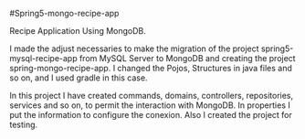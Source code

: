 #Spring5-mongo-recipe-app

Recipe Application Using MongoDB.


I made the adjust necessaries to make the migration of the project spring5-mysql-recipe-app from MySQL Server to MongoDB and creating the project spring-mongo-recipe-app. I changed the Pojos, Structures in java files and so on, and I used gradle in this case. 

In this project I have created commands, domains, controllers, repositories, services and so on, to permit the interaction with MongoDB. In properties I put the information to configure the conexion. Also I created the project for testing.
